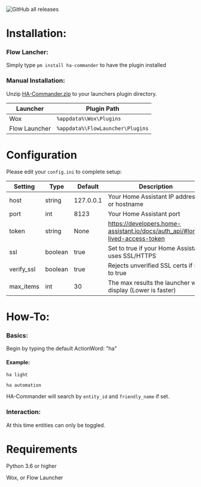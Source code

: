 ![GitHub all releases](https://img.shields.io/github/downloads/garulf/ha-commander/total)
# Installation:

### Flow Lancher:

Simply type `pm install ha-commander` to have the plugin installed

### Manual Installation:

Unzip [HA-Commander.zip](https://github.com/Garulf/HA-Commander/releases/latest) to your launchers plugin directory.

| Launcher      | Plugin Path                      |
|---------------|----------------------------------|
| Wox           | `%appdata%\Wox\Plugins`          |
| Flow Launcher | `%appdata%\FlowLauncher\Plugins` |

# Configuration

Please edit your `config.ini` to complete setup:

| Setting    | Type    | Default   | Description                                                                 |
|------------|---------|-----------|-----------------------------------------------------------------------------|
| host       | string  | 127.0.0.1 | Your Home Assistant IP address or hostname                                  |
| port       | int     | 8123      | Your Home Assistant port                                                    |
| token      | string  | None      | https://developers.home-assistant.io/docs/auth_api/#long-lived-access-token |
| ssl        | boolean | true      | Set to true if your Home Assistant uses SSL/HTTPS                           |
| verify_ssl | boolean | true      | Rejects unverified SSL certs if set to true                                 |
| max_items  | int     | 30        | The max results the launcher will display (Lower is faster)                 |

# How-To:

### Basics:

Begin by typing the default ActionWord: "ha"


#### Example:

```ha light```

```ha automation```

HA-Commander will search by `entity_id` and `friendly_name` if set.

### Interaction:

At this time entities can only be toggled.

# Requirements

Python 3.6 or higher

Wox, or Flow Launcher
